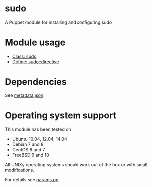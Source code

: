 sudo
====

A Puppet module for installing and configuring sudo

# Module usage

* [Class: sudo](manifests/init.pp)
* [Define: sudo::directive](manifests/init.pp)

# Dependencies

See [metadata.json](metadata.json).

# Operating system support

This module has been tested on

* Ubuntu 10.04, 12.04, 14.04
* Debian 7 and 8
* CentOS 6 and 7
* FreeBSD 9 and 10

All UNIXy operating systems should work out of the box or with small 
modifications.

For details see [params.pp](manifests/params.pp).
